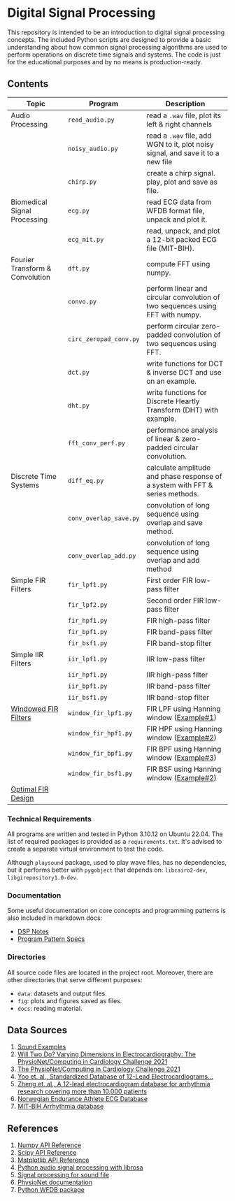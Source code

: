 # Digital Signal Processing

This repository is intended to be an introduction to digital signal processing concepts. The included Python scripts are designed to provide a basic understanding about how common signal processing algorithms are used to perform operations on discrete time signals and systems. The code is just for the educational purposes and by no means is production-ready.

## Contents

| Topic                                                        | Program                | Description                                                  |
| ------------------------------------------------------------ | ---------------------- | ------------------------------------------------------------ |
| Audio Processing                                             | `read_audio.py`        | read a `.wav` file, plot its left & right channels           |
|                                                              | `noisy_audio.py`       | read a `.wav` file, add WGN to it, plot noisy signal, and save it to a new file |
|                                                              | `chirp.py`             | create a chirp signal. play, plot and save as file.          |
| Biomedical Signal Processing                                 | `ecg.py`               | read ECG data from WFDB format file, unpack and plot it.     |
|                                                              | `ecg_mit.py`           | read, unpack, and plot a 12-bit packed ECG file (MIT-BIH).   |
| Fourier Transform & Convolution                              | `dft.py`               | compute FFT using numpy.                                     |
|                                                              | `convo.py`             | perform linear and circular convolution of two sequences using FFT with numpy. |
|                                                              | `circ_zeropad_conv.py` | perform circular zero-padded convolution of two sequences using FFT. |
|                                                              | `dct.py`               | write functions for DCT & inverse DCT and use on an example. |
|                                                              | `dht.py`               | write functions for Discrete Heartly Transform (DHT) with example. |
|                                                              | `fft_conv_perf.py`     | performance analysis of linear & zero-padded circular convolution. |
| Discrete Time Systems                                        | `diff_eq.py`           | calculate amplitude and phase response of a system with FFT & series methods. |
|                                                              | `conv_overlap_save.py` | convolution of long sequence using overlap and save method.  |
|                                                              | `conv_overlap_add.py`  | convolution of long sequence using overlap and add method    |
| Simple FIR Filters                                           | `fir_lpf1.py`          | First order FIR low-pass filter                              |
|                                                              | `fir_lpf2.py`          | Second order FIR low-pass filter                             |
|                                                              | `fir_hpf1.py`          | FIR high-pass filter                                         |
|                                                              | `fir_bpf1.py`          | FIR band-pass filter                                         |
|                                                              | `fir_bsf1.py`          | FIR band-stop filter                                         |
| Simple IIR Filters                                           | `iir_lpf1.py`          | IIR low-pass filter                                          |
|                                                              | `iir_hpf1.py`          | IIR high-pass filter                                         |
|                                                              | `iir_bpf1.py`          | IIR band-pass filter                                         |
|                                                              | `iir_bsf1.py`          | IIR band-stop filter                                         |
| [Windowed FIR Filters](notes.md#time-window-design)          | `window_fir_lpf1.py`   | FIR LPF using Hanning window ([Example#1](notes.md#example-windowed-lpf)) |
|                                                              | `window_fir_hpf1.py`   | FIR HPF using Hanning window ([Example#2](notes.md#example-windowed-hpf)) |
|                                                              | `window_fir_bpf1.py`   | FIR BPF using Hanning window ([Example#3](notes.md#example-windowed-bpf)) |
|                                                              | `window_fir_bsf1.py`   | FIR BSF using Hanning window ([Example#2](notes.md#Example-Windowed-BSF)) |
| [Optimal FIR Design](notes.md#filter-design-using-optimization-method) |                        |                                                              |



### Technical Requirements

All programs are written and tested in Python 3.10.12 on Ubuntu 22.04. The list of required packages is provided as a `requirements.txt`. It's advised to create a separate virtual environment to test the code.

Although `playsound` package, used to play wave files, has no dependencies, but it performs better with `pygobject` that depends on: `libcairo2-dev`, `libgirepository1.0-dev`.

### Documentation

Some useful documentation on core concepts and programming patterns is also included in markdown docs:

-  [DSP Notes](notes.md)
- [Program Pattern Specs](code-specs.md)

### Directories

All source code files are located in the project root. Moreover, there are other directories that serve different purposes:

- `data`: datasets and output files.
- `fig`: plots and figures saved as files.
- `docs`: reading material.

## Data Sources

1. [Sound Examples](https://www.dsprelated.com/freebooks/pasp/Sound_Examples.html)
2. [Will Two Do? Varying Dimensions in Electrocardiography: The PhysioNet/Computing in Cardiology Challenge 2021](https://physionet.org/content/challenge-2021/1.0.2/)
3. [The PhysioNet/Computing in Cardiology Challenge 2021](https://paperswithcode.com/dataset/physionet-challenge-2021)
4. [Yoo et. al., Standardized Database of 12-Lead Electrocardiograms...](https://www.ncbi.nlm.nih.gov/pmc/articles/PMC10209728/)
5. [Zheng et. al., A 12-lead electrocardiogram database for arrhythmia research covering more than 10,000 patients](https://figshare.com/collections/ChapmanECG/4560497/2)
5. [Norwegian Endurance Athlete ECG Database](https://physionet.org/content/norwegian-athlete-ecg/1.0.0/)
7. [MIT-BIH Arrhythmia database](https://www.physionet.org/content/mitdb/1.0.0/)

## References

1. [Numpy API Reference](https://numpy.org/doc/stable/reference/index.html)
2. [Scipy API Reference](https://docs.scipy.org/doc/scipy/reference/index.html)
3. [Matplotlib API Reference](https://matplotlib.org/stable/api/index.html)
4. [Python audio signal processing with librosa](https://daehnhardt.com/blog/2023/03/05/python-audio-signal-processing-with-librosa/)
5. [Signal processing for sound file](https://math.umd.edu/~petersd/464/soundstretch.html)
6. [PhysioNet documentation](https://physionet.org/physiotools/wag/header-5.htm)
7. [Python WFDB package](https://wfdb.readthedocs.io/en/latest/wfdb.html)

